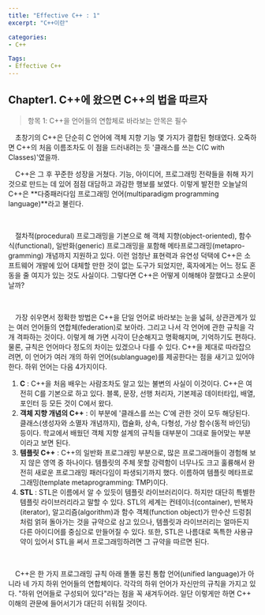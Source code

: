 ```yaml
---
title: "Effective C++ : 1"
excerpt: "C++이란"

categories:
- C++

Tags:
- Effective C++
---
```


Chapter1. C++에 왔으면 C++의 법을 따르자
----

> 항목 1: C++을 언어들의 연합체로 바라보는 안목은 필수

　초창기의 C++은 단순히 C 언어에 객체 지향 기능 몇 가지가 결합된 형태였다. 오죽하면 C++의 처음 이름조차도 이 점을 드러내려는 듯 '클래스를 쓰는 C(C with Classes)'였을까.

　C++은 그 후 꾸준한 성장을 거쳤다. 기능, 아이디어, 프로그래밍 전략들을 취해 자기 것으로 만드는 데 있어 점점 대담하고 과감한 행보를 보였다. 이렇게 발전한 오늘날의 C++은 **다중패러다임 프로그래밍 언어(multiparadigm programming language)**라고 불린다.

​    

　절차적(procedural) 프로그래밍을 기본으로 해 객체 지향(object-oriented), 함수식(functional), 일반화(generic) 프로그래밍을 포함해 메타프로그래밍(metapro-gramming) 개념까지 지원하고 있다. 이런 엄청난 표현력과 유연성 덕택에 C++은 소프트웨어 개발에 있어 대체할 만한 것이 없는 도구가 되었지만, 혹자에게는 어느 정도 혼동을 줄 여지가 있는 것도 사실이다. 그렇다면 C++은 어떻게 이해해야 잘했다고 소문이 날까?

​    

　가장 쉬우면서 정확한 방법은 C++을 단일 언어로 바라보는 눈을 넓혀, 상관관계가 있는 여러 언어들의 연합체(federation)로 보아라. 그리고 나서 각 언어에 관한 규칙을 각개 격파하는 것이다. 이렇게 해 가면 시각이 단순해지고 명확해지며, 기억하기도 편하다. 물론, 규칙은 언어마다 정도의 차이는 있겠으나 다를 수 있다. C++을 제대로 따라잡으려면, 이 언어가 여러 개의 하위 언어(sublanguage)를 제공한다는 점을 새기고 있어야 한다. 하위 언어는 다음 4가지이다.

1. **C** : C++을 처음 배우는 사람조차도 알고 있는 불변의 사실이 이것이다. C++은 여전히 C를 기본으로 하고 있다. 블록, 문장, 선행 처리자, 기본제공 데이터타입, 배열, 포인터 등 모든 것이 C에서 왔다.
2. **객체 지향 개념의 C++** : 이 부분에 '클래스를 쓰는 C'에 관한 것이 모두 해당된다. 클래스(생성자와 소멸자 개념까지), 캡슐화, 상속, 다형성, 가상 함수(동적 바인딩) 등이다. 학교에서 배웠던 객체 지향 설계의 규칙들 대부분이 그대로 들어맞는 부분이라고 보면 된다.
3. **템플릿 C++** : C++의 일반화 프로그래밍 부분으로, 많은 프로그래머들이 경험해 보지 않은 영역 중 하나이다. 템플릿의 주체 못할 강력함이 너무나도 크고 훌륭해서 완전히 새로운 프로그래밍 패러다임이 파생되기까지 했다. 이름하여 템플릿 메타프로그래밍(template metaprogramming: TMP)이다.
4. **STL** : STL은 이름에서 알 수 있듯이 템플릿 라이브러리이다. 하지만 대단히 특별한 템플릿 라이브러리라고 말할 수 있다. STL의 세계는 컨테이너(container), 반복자(iterator), 알고리즘(algorithm)과 함수 객체(function object)가 만수산 드렁칡처럼 얽혀 돌아가는 것을 규약으로 삼고 있으나, 템플릿과 라이브러리는 얼마든지 다른 아이디어를 중심으로 만들어질 수 있다. 또한, STL은 나름대로 독특한 사용규약이 있어서 STL을 써서 프로그래밍하려면 그 규약을 따르면 된다. 

​    

　C++은 한 가지 프로그래밍 규칙 아래 똘똘 뭉친 통합 언어(unified language)가 아니라 네 가지 하위 언어들의 연합체이다. 각각의 하위 언어가 자신만의 규칙을 가지고 있다. "하위 언어들로 구성되어 있다"라는 점을 꼭 새겨두어라. 일단 이렇게만 하면 C++ 이해의 관문에 들어서기가 대단히 쉬워질 것이다.